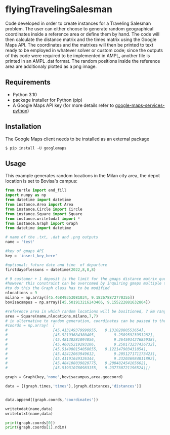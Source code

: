 # flyingTravelingSalesman
Code developed in order to create instances for a Traveling Salesman problem.
The user can either choose to generate random geographical coordinates inside a reference area or define them by hand. The code will then calculate the distance matrix and the times matrix using the Google Maps API. The coordinates and the matrixes will then be printed to text ready to be employed in whatever solver or custom code; since the outputs of this code were required to be implemented in AMPL, another file is printed in an AMPL .dat format. The random positions inside the reference area are additionaly plotted as a png image.

## Requirements
- Python 3.10 
- package installer for Python (pip)
- A Google Maps API key (for more details refer to [google-maps-services-python](https://github.com/googlemaps/google-maps-services-python))

## Installation
The Google Maps client needs to be installed as an external package

    $ pip install -U googlemaps

## Usage

This example generates random locations in the Milan city area, the depot location is set to Bovisa's campus:

```python
from turtle import end_fill
import numpy as np
from datetime import datetime
from instance.Area import Area  
from instance.Circle import Circle  
from instance.Square import Square  
from instance.writetodat import *
from instance.Graph import Graph
from datetime import datetime

# name of the .txt, .dat and .png outputs
name = 'test'

#key of gmaps API
key = 'insert_key_here'

#optional: future date and time  of departure
firstdayoflessons = datetime(2022,8,8,8)

# 9 customer + 1 deposit is the limit for the gmaps distance matrix query,
#however this constraint can be overcomed by inquiring gmaps multiple times,
#to do this the Graph class has to be modified
nlocations = 9
milano = np.array([45.46849353081034, 9.182678872770355])
bovisacampus = np.array([45.501913216243466, 9.155222881632804])

#reference area in which random locations will be bositioned, 7 km range in this case
area = Square(name,nlocations,milano,7,7)
# in alternative to random generation, coordinates can be passed to the Graph class 
#coords = np.array(  [
#                    [45.413149379990955,	9.13102880553654],	
#                    [45.52193684380405,	    9.25895923951282],	
#                    [45.48130281094056,	    9.264593427685938],	
#                    [45.46015219293106,	    9.250173237436732],	
#                    [45.514980154058655,	9.122147903431854],	
#                    [45.42412063949612,	    9.205127171173423],	
#                    [45.41191649326344,	    9.232036984811892],	
#                    [45.484108039820775,	9.208482454165662],	
#                    [45.519310780983155,	9.237730721196524]])

graph = Graph(key,'none',bovisacampus,area.geocoord)

data = [(graph.times,'times'),(graph.distances,'distances')]


data.append((graph.coords,'coordinates'))

writetodat(name,data)
writetotxt(name,data)

print(graph.coords[0])
print(graph.coords[1].ndim)
```
